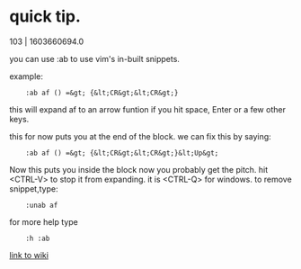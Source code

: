# quick tip.

103 | 1603660694.0

you can use :ab to use vim's in-built snippets.

example:

        :ab af () =&gt; {&lt;CR&gt;&lt;CR&gt;}

this will expand af to an arrow funtion if you hit space, Enter or a few other keys.

this for now puts you at the end of the block. we can fix this by saying:

        :ab af () =&gt; {&lt;CR&gt;&lt;CR&gt;}&lt;Up&gt;

Now this puts you inside the block now you probably get the pitch. hit &lt;CTRL-V&gt; to stop it from expanding. it is &lt;CTRL-Q&gt; for windows. to remove snippet,type:

        :unab af

for more help type

        :h :ab

[link to wiki](https://vim.fandom.com/wiki/Using_abbreviations)